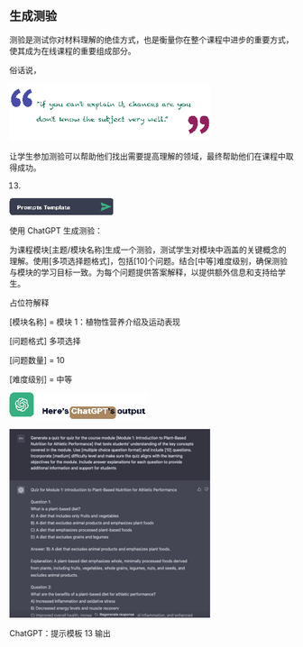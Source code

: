 ## 生成测验

测验是测试你对材料理解的绝佳方式，也是衡量你在整个课程中进步的重要方式，使其成为在线课程的重要组成部分。

俗话说，

![图片](img/image-EKMF1PY3.png)

让学生参加测验可以帮助他们找出需要提高理解的领域，最终帮助他们在课程中取得成功。

13.

![图片](img/image-6ZO5AGTC.png)

使用 ChatGPT 生成测验：

为课程模块[主题/模块名称]生成一个测验，测试学生对模块中涵盖的关键概念的理解。使用[多项选择题格式]，包括[10]个问题。结合[中等]难度级别，确保测验与模块的学习目标一致。为每个问题提供答案解释，以提供额外信息和支持给学生。

占位符解释

[模块名称] = 模块 1：植物性营养介绍及运动表现

[问题格式] 多项选择

[问题数量] = 10

[难度级别] = 中等

![图片](img/image-41PNAMB2.png)

![图片](img/image-VQYJWWXL.png)

ChatGPT：提示模板 13 输出

